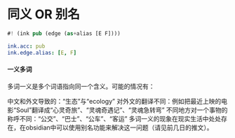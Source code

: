 
# 同义 OR 别名

```rs
#! (ink pub (edge (as+alias [E F])))
```

```yaml
ink.acc: pub
ink.edge.alias: [E, F]
```

#### 一义多词

多词一义是多个词语指向同一个含义。可能的情况有：

中文和外文导致的：“生态”与“ecology”
对外文的翻译不同：例如把最近上映的电影“Soul”翻译成“心灵奇旅”、“灵魂奇遇记”、“灵魂急转弯”
不同地方对一个事物的称呼不同：“公交”、“巴士”、“公车”、“客运”
多词一义的现象在现实生活中处处存在，在obsidian中可以使用别名功能来解决这一问题（请见前几日的推文）。

